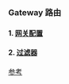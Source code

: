 ### Gateway 路由

#### 1. [网关配置](./config.md)

#### 2. [过滤器](./filter.md)

[参考](https://mp.weixin.qq.com/s/lyEbaMWmt0LSDG70BcV1sw)
